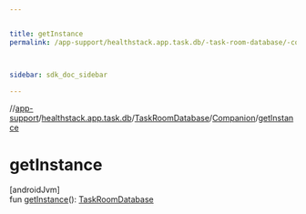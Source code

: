 ```yaml
---


title: getInstance
permalink: /app-support/healthstack.app.task.db/-task-room-database/-companion/get-instance.html



sidebar: sdk_doc_sidebar

---
```



//[app-support](/app-support.html)/[healthstack.app.task.db](../../index.html)/[TaskRoomDatabase](../index.html)/[Companion](index.html)/[getInstance](get-instance.html)



# getInstance



[androidJvm]\
fun [getInstance](get-instance.html)(): [TaskRoomDatabase](../index.html)






